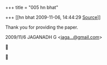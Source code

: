 +++
title = "005 hn bhat"

+++
[[hn bhat	2009-11-06, 14:44:29 [Source](https://groups.google.com/g/bvparishat/c/nPa03M_CBPo)]]



Thank you for providing the paper.  
  

2009/11/6 JAGANADH G \<[jaga...@gmail.com]()\>






